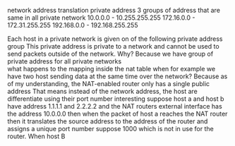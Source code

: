 network address translation 
private address 
3 groups of address that are same in all private network 
10.0.0.0 - 10.255.255.255
172.16.0.0 - 172.31.255.255
192.168.0.0 - 192.168.255.255

Each host in a private network is given on of the following private address group 
This private address is private to a network and cannot be used to send packets outside of the network. Why? Because we have group of private address for all private networks  
what happens to the mapping inside the nat table when for example we have two host sending data at the same time over the network? Because as of my understanding, the NAT-enabled router only has a single public address 
That means instead of the network address, the host are differentiate using their port number interesting 
suppose host a and host b have address 1.1.1.1 and 2.2.2.2 and the NAT routers external interface has the address 10.0.0.0 then when the packet of host a reaches the NAT router then it translates the source address to the address of the router and assigns a unique port number suppose 1000 which is not in use for the router. When host B 